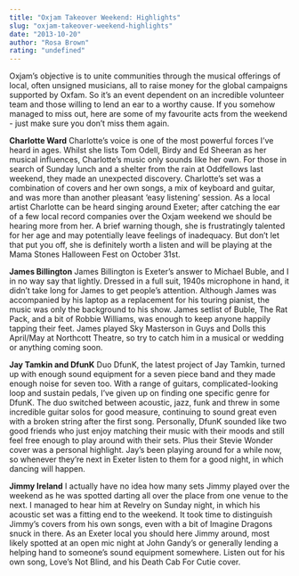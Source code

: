 ```yaml
---
title: "Oxjam Takeover Weekend: Highlights"
slug: "oxjam-takeover-weekend-highlights"
date: "2013-10-20"
author: "Rosa Brown"
rating: "undefined"
---
```


Oxjam’s objective is to unite communities through the musical offerings of local, often unsigned musicians, all to raise money for the global campaigns supported by Oxfam. So it’s an event dependent on an incredible volunteer team and those willing to lend an ear to a worthy cause. If you somehow managed to miss out, here are some of my favourite acts from the weekend - just make sure you don’t miss them again.

**Charlotte Ward** Charlotte’s voice is one of the most powerful forces I’ve heard in ages. Whilst she lists Tom Odell, Birdy and Ed Sheeran as her musical influences, Charlotte’s music only sounds like her own. For those in search of Sunday lunch and a shelter from the rain at Oddfellows last weekend, they made an unexpected discovery. Charlotte’s set was a combination of covers and her own songs, a mix of keyboard and guitar, and was more than another pleasant ‘easy listening’ session. As a local artist Charlotte can be heard singing around Exeter; after catching the ear of a few local record companies over the Oxjam weekend we should be hearing more from her. A brief warning though, she is frustratingly talented for her age and may potentially leave feelings of inadequacy. But don’t let that put you off, she is definitely worth a listen and will be playing at the Mama Stones Halloween Fest on October 31st.

**James Billington** James Billington is Exeter’s answer to Michael Buble, and I in no way say that lightly. Dressed in a full suit, 1940s microphone in hand, it didn’t take long for James to get people’s attention. Although James was accompanied by his laptop as a replacement for his touring pianist, the music was only the background to his show. James setlist of Buble, The Rat Pack, and a bit of Robbie Williams, was enough to keep anyone happily tapping their feet. James played Sky Masterson in Guys and Dolls this April/May at Northcott Theatre, so try to catch him in a musical or wedding or anything coming soon.

**Jay Tamkin and DfunK** Duo DfunK, the latest project of Jay Tamkin, turned up with enough sound equipment for a seven piece band and they made enough noise for seven too. With a range of guitars, complicated-looking loop and sustain pedals, I’ve given up on finding one specific genre for DfunK. The duo switched between acoustic, jazz, funk and threw in some incredible guitar solos for good measure, continuing to sound great even with a broken string after the first song. Personally, DfunK sounded like two good friends who just enjoy matching their music with their moods and still feel free enough to play around with their sets. Plus their Stevie Wonder cover was a personal highlight. Jay’s been playing around for a while now, so whenever they’re next in Exeter listen to them for a good night, in which dancing will happen.

**Jimmy Ireland** I actually have no idea how many sets Jimmy played over the weekend as he was spotted darting all over the place from one venue to the next. I managed to hear him at Revelry on Sunday night, in which his acoustic set was a fitting end to the weekend. It took time to distinguish Jimmy’s covers from his own songs, even with a bit of Imagine Dragons snuck in there. As an Exeter local you should here Jimmy around, most likely spotted at an open mic night at John Gandy’s or generally lending a helping hand to someone’s sound equipment somewhere. Listen out for his own song, Love’s Not Blind, and his Death Cab For Cutie cover.
